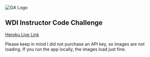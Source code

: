 ![GA Logo](https://raw.github.com/generalassembly/ga-ruby-on-rails-for-devs/master/images/ga.png)

## WDI Instructor Code Challenge

[Heroku Live Link](http://omdbsearch.herokuapp.com)

Please keep in mind I did not purchase an API key, so images are not loading. If you run the app locally, the images load just fine.
